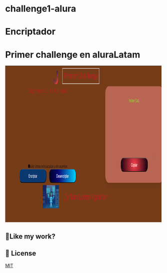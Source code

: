 # challenge1-alura

<h1> Encriptador </h1>

# Primer challenge en aluraLatam

<img src="imagenes/chhallenge.png" alt="project-screenshot" width="500" height="500/">

<h2> 💖Like my work?</h2>

## 📜 License

[MIT](https://choosealicense.com/licenses/mit/)